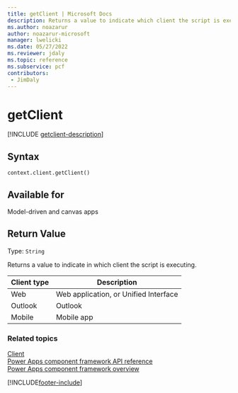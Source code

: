 ```yaml
---
title: getClient | Microsoft Docs
description: Returns a value to indicate which client the script is executing in.
ms.author: noazarur
author: noazarur-microsoft
manager: lwelicki
ms.date: 05/27/2022
ms.reviewer: jdaly
ms.topic: reference
ms.subservice: pcf
contributors:
 - JimDaly
---
```

# getClient

[!INCLUDE [getclient-description](includes/getclient-description.md)]

## Syntax

`context.client.getClient()`

## Available for 

Model-driven and canvas apps 



## Return Value

Type: `String`

Returns a value to indicate in which client the script is executing.

|Client type|Description|
|-----|-----|
|Web| Web application, or Unified Interface|
|Outlook| Outlook|
|Mobile| Mobile app|



### Related topics

[Client](../client.md)<br/>
[Power Apps component framework API reference](../../reference/index.md)<br/>
[Power Apps component framework overview](../../overview.md)

[!INCLUDE[footer-include](../../../../includes/footer-banner.md)]